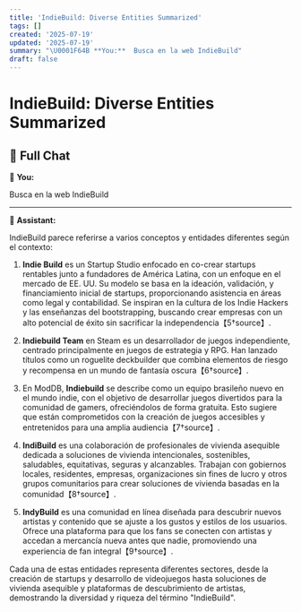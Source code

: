 ```yaml
---
title: 'IndieBuild: Diverse Entities Summarized'
tags: []
created: '2025-07-19'
updated: '2025-07-19'
summary: "\U0001F64B **You:**  Busca en la web IndieBuild"
draft: false
---
```


# IndieBuild: Diverse Entities Summarized

## 🧠 Full Chat

🙋 **You:**

Busca en la web IndieBuild

---

🤖 **Assistant:**

IndieBuild parece referirse a varios conceptos y entidades diferentes según el contexto:

1. **Indie Build** es un Startup Studio enfocado en co-crear startups rentables junto a fundadores de América Latina, con un enfoque en el mercado de EE. UU. Su modelo se basa en la ideación, validación, y financiamiento inicial de startups, proporcionando asistencia en áreas como legal y contabilidad. Se inspiran en la cultura de los Indie Hackers y las enseñanzas del bootstrapping, buscando crear empresas con un alto potencial de éxito sin sacrificar la independencia【5†source】.

2. **Indiebuild Team** en Steam es un desarrollador de juegos independiente, centrado principalmente en juegos de estrategia y RPG. Han lanzado títulos como un roguelite deckbuilder que combina elementos de riesgo y recompensa en un mundo de fantasía oscura【6†source】.

3. En ModDB, **Indiebuild** se describe como un equipo brasileño nuevo en el mundo indie, con el objetivo de desarrollar juegos divertidos para la comunidad de gamers, ofreciéndolos de forma gratuita. Esto sugiere que están comprometidos con la creación de juegos accesibles y entretenidos para una amplia audiencia【7†source】.

4. **IndiBuild** es una colaboración de profesionales de vivienda asequible dedicada a soluciones de vivienda intencionales, sostenibles, saludables, equitativas, seguras y alcanzables. Trabajan con gobiernos locales, residentes, empresas, organizaciones sin fines de lucro y otros grupos comunitarios para crear soluciones de vivienda basadas en la comunidad【8†source】.

5. **IndyBuild** es una comunidad en línea diseñada para descubrir nuevos artistas y contenido que se ajuste a los gustos y estilos de los usuarios. Ofrece una plataforma para que los fans se conecten con artistas y accedan a mercancía nueva antes que nadie, promoviendo una experiencia de fan integral【9†source】.

Cada una de estas entidades representa diferentes sectores, desde la creación de startups y desarrollo de videojuegos hasta soluciones de vivienda asequible y plataformas de descubrimiento de artistas, demostrando la diversidad y riqueza del término "IndieBuild".